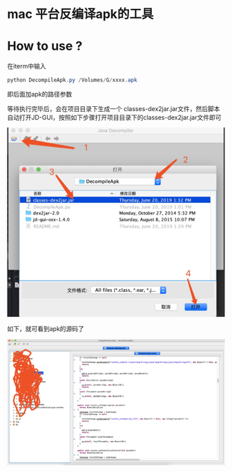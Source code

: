 # mac 平台反编译apk的工具


# How to use ?

在iterm中输入

```java
python DecompileApk.py /Volumes/G/xxxx.apk
```

即后面加apk的路径参数

等待执行完毕后，会在项目目录下生成一个 classes-dex2jar.jar文件，然后脚本自动打开JD-GUI，按照如下步骤打开项目目录下的classes-dex2jar.jar文件即可

![](https://github.com/weiwangqiang/ProjectIcn/blob/master/picture/csdn/1.jpg?raw=true)

如下，就可看到apk的源码了

![](https://github.com/weiwangqiang/ProjectIcn/blob/master/picture/csdn/2.jpg?raw=true)